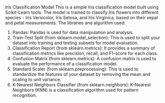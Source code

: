 Iris Classification Model
This is a simple Iris classification model built using Scikit-Learn tools. The model is trained to classify Iris flowers into different species - Iris Versicolor, Iris Setosa, and Iris Virginica, based on their sepal and petal measurements. The libraries and algorithm used:

1. Pandas: Pandas is used for data manipulation and analysis.
2. Train-Test Split (from sklearn.model_selection): This is used to split your dataset into training and testing subsets for model evaluation.
3. Classification Report (from sklearn.metrics): It provides a summary of classification metrics like precision, recall, and F1-score for each class.
4. Confusion Matrix (from sklearn.metrics): A confusion matrix is used to evaluate the performance of a classification model.
5. Standard Scaler (from sklearn.preprocessing): This is used to standardize the features of your dataset by removing the mean and scaling to unit variance.
6. K-Nearest Neighbors Classifier (from sklearn.neighbors): K-Nearest Neighbors (KNN) is a classification algorithm used for pattern recognition.

